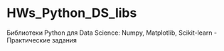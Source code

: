 # HWs_Python_DS_libs
Библиотеки Python для Data Science: Numpy, Matplotlib, Scikit-learn - Практические задания 
